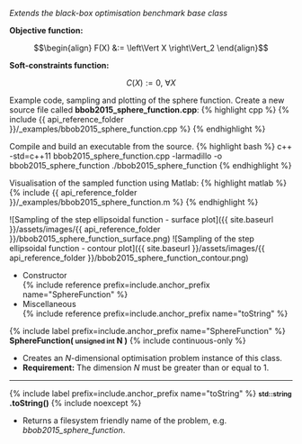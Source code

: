 *Extends the black-box optimisation benchmark base class*

**Objective function:**

$$\begin{align}
F(X) &:= \left\Vert X \right\Vert_2
\end{align}$$

**Soft-constraints function:**

$$C(X) := 0, \ \forall X$$

Example code, sampling and plotting of the sphere function.
Create a new source file called **bbob2015_sphere_function.cpp**:
{% highlight cpp %}
{% include {{ api_reference_folder }}/_examples/bbob2015_sphere_function.cpp %}
{% endhighlight %}

Compile and build an executable from the source.
{% highlight bash %}
c++ -std=c++11 bbob2015_sphere_function.cpp -larmadillo -o bbob2015_sphere_function
./bbob2015_sphere_function
{% endhighlight %}

Visualisation of the sampled function using Matlab:
{% highlight matlab %}
{% include {{ api_reference_folder }}/_examples/bbob2015_sphere_function.m %}
{% endhighlight %}

![Sampling of the step ellipsoidal function - surface plot]({{ site.baseurl }}/assets/images/{{ api_reference_folder }}/bbob2015_sphere_function_surface.png)
![Sampling of the step ellipsoidal function - contour plot]({{ site.baseurl }}/assets/images/{{ api_reference_folder }}/bbob2015_sphere_function_contour.png)

- Constructor<br>
  {% include reference prefix=include.anchor_prefix name="SphereFunction" %}
- Miscellaneous<br>
  {% include reference prefix=include.anchor_prefix name="toString" %}

{% include label prefix=include.anchor_prefix name="SphereFunction" %}
**SphereFunction( <small>unsigned int</small> N )** {% include continuous-only %}

- Creates an *N*-dimensional optimisation problem instance of this class.
- **Requirement:** The dimension *N* must be greater than or equal to 1.

---
{% include label prefix=include.anchor_prefix name="toString" %}
**<small>std::string</small> .toString()** {% include noexcept %}

- Returns a filesystem friendly name of the problem, e.g. *bbob2015_sphere_function*.